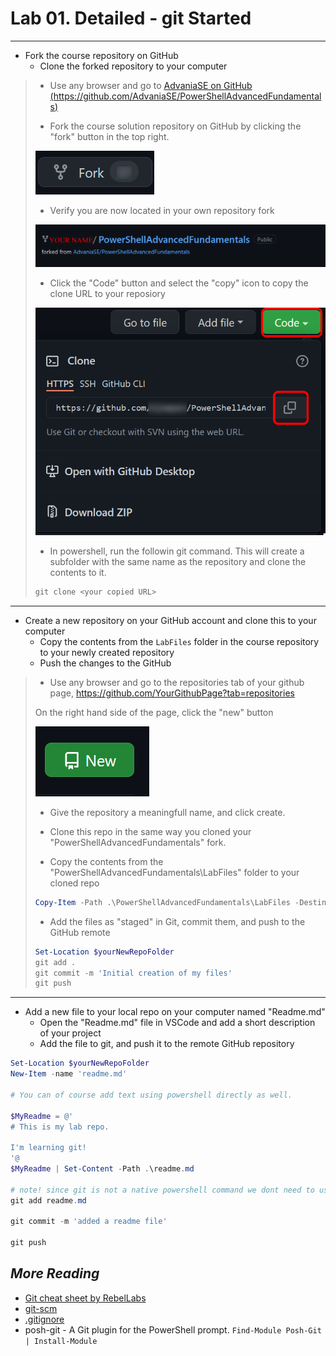 # Lab 01. Detailed - git Started

---

- Fork the course repository on GitHub
  - Clone the forked repository to your computer

> - Use any browser and go to [AdvaniaSE on GitHub (https://github.com/AdvaniaSE/PowerShellAdvancedFundamentals)](https://github.com/AdvaniaSE/PowerShellAdvancedFundamentals)
>
> - Fork the course solution repository on GitHub by clicking the "fork" button in the top right.
>
>![fork](../Images/fork.png)
>
> - Verify you are now located in your own repository fork
>
>![forked repo](../Images/forkedRepo.png)
>
> - Click the "Code" button and select the "copy" icon to copy the clone URL to your reposiory
>
> ![clone from GitHub](../Images/clone.png)
>
> - In powershell, run the followin git command. This will create a subfolder with the same name as the repository and clone the contents to it.
>
> ```PowerShell
> git clone <your copied URL>
> ```

---

- Create a new repository on your GitHub account and clone this to your computer
  - Copy the contents from the `LabFiles` folder in the course repository to your newly created repository
  - Push the changes to the GitHub

> - Use any browser and go to the repositories tab of your github page, https://github.com/YourGithubPage?tab=repositories
>
>On the right hand side of the page, click the "new" button
>
>![New repository](../Images/newRepo.png)
>
> - Give the repository a meaningfull name, and click create.
>
> - Clone this repo in the same way you cloned your "PowerShellAdvancedFundamentals" fork.
>
> - Copy the contents from the "PowerShellAdvancedFundamentals\LabFiles" folder to your cloned repo
>
> ```PowerShell
> Copy-Item -Path .\PowerShellAdvancedFundamentals\LabFiles -Destination $yourNewRepoFolder
> ```
>
> - Add the files as "staged" in Git, commit them, and push to the GitHub remote
>
> ```PowerShell
> Set-Location $yourNewRepoFolder
> git add .
> git commit -m 'Initial creation of my files'
> git push
> ```

---

- Add a new file to your local repo on your computer named "Readme.md"
  - Open the "Readme.md" file in VSCode and add a short description of your project
  - Add the file to git, and push it to the remote GitHub repository

```PowerShell
Set-Location $yourNewRepoFolder
New-Item -name 'readme.md'

# You can of course add text using powershell directly as well.

$MyReadme = @'
# This is my lab repo.

I'm learning git!
'@
$MyReadme | Set-Content -Path .\readme.md

# note! since git is not a native powershell command we dont need to use the .\ path locator for a file in the same directory
git add readme.md

git commit -m 'added a readme file'

git push
```

## *More Reading*

- [Git cheat sheet by RebelLabs](../Images/GitCheatSheet.png)
- [git-scm](https://git-scm.com/docs/gittutorial)
- [.gitignore](https://git-scm.com/docs/gitignore)
- posh-git - A Git plugin for the PowerShell prompt. `Find-Module Posh-Git | Install-Module`
